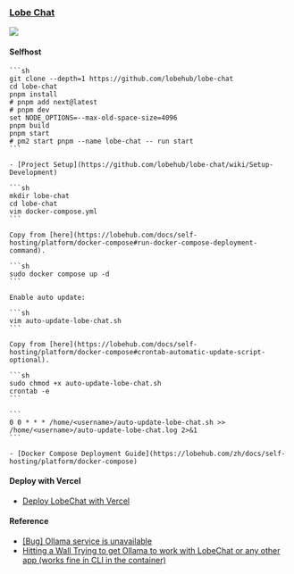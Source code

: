 ### [Lobe Chat](https://github.com/lobehub/lobe-chat)

![](https://img.shields.io/github/license/lobehub/lobe-chat?style=flat-square)

#### Selfhost

````{tab} From source
```sh
git clone --depth=1 https://github.com/lobehub/lobe-chat
cd lobe-chat
pnpm install
# pnpm add next@latest
# pnpm dev
set NODE_OPTIONS=--max-old-space-size=4096
pnpm build
pnpm start
# pm2 start pnpm --name lobe-chat -- run start
```

- [Project Setup](https://github.com/lobehub/lobe-chat/wiki/Setup-Development)
````

````{tab} Docker compose
```sh
mkdir lobe-chat
cd lobe-chat
vim docker-compose.yml
```

Copy from [here](https://lobehub.com/docs/self-hosting/platform/docker-compose#run-docker-compose-deployment-command).

```sh
sudo docker compose up -d
```

Enable auto update:

```sh
vim auto-update-lobe-chat.sh
```

Copy from [here](https://lobehub.com/docs/self-hosting/platform/docker-compose#crontab-automatic-update-script-optional).

```sh
sudo chmod +x auto-update-lobe-chat.sh
crontab -e
```

```
0 0 * * * /home/<username>/auto-update-lobe-chat.sh >> /home/<username>/auto-update-lobe-chat.log 2>&1
```

- [Docker Compose Deployment Guide](https://lobehub.com/zh/docs/self-hosting/platform/docker-compose)
````

#### Deploy with Vercel

- [Deploy LobeChat with Vercel](https://lobehub.com/docs/self-hosting/platform/vercel)

#### Reference

- [[Bug] Ollama service is unavailable](https://github.com/lobehub/lobe-chat/issues/2337)  
- [Hitting a Wall Trying to get Ollama to work with LobeChat or any other app (works fine in CLI in the container)](https://www.reddit.com/r/unRAID/comments/1ccxqu6/hitting_a_wall_trying_to_get_ollama_to_work_with/)